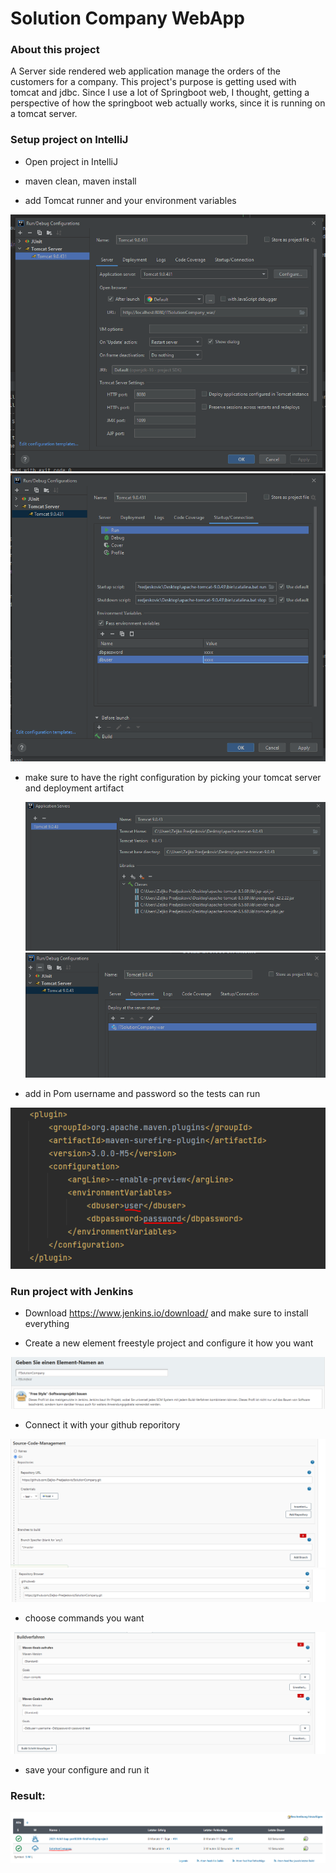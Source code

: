 # Solution Company WebApp

### About this project

A Server side rendered web application manage the orders of the customers for a company.
This project's purpose is getting used with tomcat and jdbc. Since I use a lot of Springboot web, I thought, 
getting a perspective of how the springboot web actually works, since it is running on a tomcat server.

### Setup project on IntelliJ

* Open project in IntelliJ

* maven clean, maven install

* add Tomcat runner and your environment variables

![](images/img1.PNG)
![](images/img2.PNG)

* make sure to have the right configuration by picking your tomcat server and deployment artifact


  ![](images/img4.PNG)
  ![](images/img5.PNG)


* add in Pom username and password so the tests can run

![](images/img3.PNG)

### Run project with Jenkins

* Download https://www.jenkins.io/download/ and make sure to install everything

* Create a new element freestyle project and configure it how you want

![](images/img7.PNG)

* Connect it with your github reporitory

![](images/img8.PNG)
![](images/img9.PNG)

* choose commands you want

![](images/img10.PNG)

* save your configure and run it

### Result:

![](images/img6.PNG)